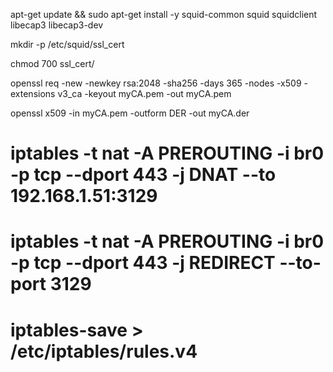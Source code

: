 apt-get update && sudo apt-get install -y squid-common squid squidclient libecap3 libecap3-dev

mkdir -p /etc/squid/ssl_cert

chmod 700 ssl_cert/

openssl req -new -newkey rsa:2048 -sha256 -days 365 -nodes -x509 -extensions v3_ca -keyout myCA.pem -out myCA.pem

openssl x509 -in myCA.pem -outform DER -out myCA.der


# iptables -t nat -A PREROUTING -i br0 -p tcp --dport 443 -j DNAT --to 192.168.1.51:3129
# iptables -t nat -A PREROUTING -i br0 -p tcp --dport 443 -j REDIRECT --to-port 3129
# iptables-save > /etc/iptables/rules.v4
